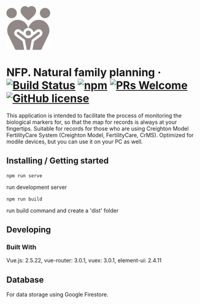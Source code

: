 ![Logo of the project](./public/img/icons/apple-icon-114x114.png)

# NFP. Natural family planning &middot; [![Build Status](https://img.shields.io/travis/npm/npm/latest.svg?style=flat-square)](https://travis-ci.org/npm/npm) [![npm](https://img.shields.io/npm/v/npm.svg?style=flat-square)](https://www.npmjs.com/package/npm) [![PRs Welcome](https://img.shields.io/badge/PRs-welcome-brightgreen.svg?style=flat-square)](http://makeapullrequest.com) [![GitHub license](https://img.shields.io/badge/license-MIT-blue.svg?style=flat-square)](https://github.com/your/your-project/blob/master/LICENSE)

This application is intended to facilitate the process of monitoring the biological markers for, so that the map for records is always at your fingertips. Suitable for records for those who are using Creighton Model FertilityCare System (Creighton Model, FertilityCare, CrMS).
Optimized for modile devices, but you can use it on your PC as well. 

## Installing / Getting started

```shell
npm run serve 
```
run development server

```shell
npm run build
```
run build command and create a 'dist' folder
## Developing

### Built With
Vue.js: 2.5.22, vue-router: 3.0.1, vuex: 3.0.1, element-ui: 2.4.11

<!-- ### Prerequisites -->
<!-- What is needed to set up the dev environment. For instance, global dependencies or any other tools. include download links. -->

<!-- ### Setting up Dev

Here's a brief intro about what a developer must do in order to start developing
the project further:

```shell
git clone https://github.com/your/your-project.git
cd your-project/
packagemanager install
```

And state what happens step-by-step. If there is any virtual environment, local server or database feeder needed, explain here. -->

<!-- ### Building

If your project needs some additional steps for the developer to build the
project after some code changes, state them here. for example:

```shell
./configure
make
make install
```

Here again you should state what actually happens when the code above gets
executed. -->

<!-- ### Deploying / Publishing
give instructions on how to build and release a new version
In case there's some step you have to take that publishes this project to a
server, this is the right time to state it.

```shell
packagemanager deploy your-project -s server.com -u username -p password
```

And again you'd need to tell what the previous code actually does. -->

<!-- ## Versioning

We can maybe use [SemVer](http://semver.org/) for versioning. For the versions available, see the [link to tags on this repository](/tags). -->


<!-- ## Configuration

Here you should write what are all of the configurations a user can enter when
using the project. -->

<!-- ## Tests

Describe and show how to run the tests with code examples.
Explain what these tests test and why.

```shell
Give an example
``` -->

<!-- ## Style guide

Explain your code style and show how to check it.

## Api Reference

If the api is external, link to api documentation. If not describe your api including authentication methods as well as explaining all the endpoints with their required parameters. -->


## Database

For data storage using Google Firestore. 
<!-- Explaining what database (and version) has been used. Provide download links.
Documents your database design and schemas, relations etc...  -->
